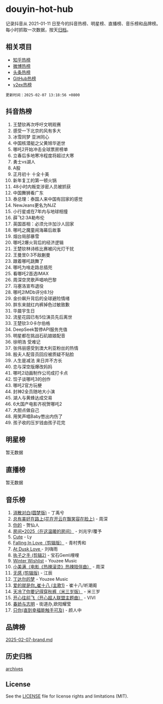 # douyin-hot-hub

记录抖音从 2021-01-11 日至今的抖音热榜、明星榜、直播榜、音乐榜和品牌榜。每小时抓取一次数据，按天[归档](archives)。

## 相关项目

- [知乎热榜](https://github.com/lonnyzhang423/zhihu-hot-hub)
- [微博热榜](https://github.com/lonnyzhang423/weibo-hot-hub)
- [头条热榜](https://github.com/lonnyzhang423/toutiao-hot-hub)
- [GitHub热榜](https://github.com/lonnyzhang423/github-hot-hub)
- [v2ex热榜](https://github.com/lonnyzhang423/v2ex-hot-hub)


`更新时间：2025-02-07 13:18:56 +0800`

## 抖音热榜

1. 王楚钦再次呼吁文明观赛
1. 感受一下北京的风有多大
1. 冰雪同梦 亚洲同心
1. 中国核潜艇之父黄旭华逝世
1. 哪吒2开始冲击全球票房榜单
1. 立春后多地寒冷程度将超过大寒
1. 勇士vs湖人
1. A股
1. 正月初十 十全十美
1. 新年复工的第一顿火锅
1. 48小时内叛变涉密人员被抓获
1. 中国舞狮看广东
1. 泰总理：泰国人来中国有回家的感觉
1. NewJeans更名为NJZ
1. 小行星或在7年内与地球相撞
1. 薛飞2:3A勒布伦
1. 英国首相：必须允许加沙人回家
1. 哪吒之魔童闹海幕后故事
1. 烟台局部暴雪
1. 哪吒2爆火背后的经济逻辑
1. 王楚钦林诗栋比赛被闪光灯干扰
1. 王曼昱0:3不敌蒯曼
1. 跟着哪吒跳舞了
1. 哪吒为啥走路总插兜
1. 看哪吒2首选IMAX
1. 周深空灵歌声唱响巴黎
1. 马塞洛宣布退役
1. 哪吒2IMDb评分8.1分
1. 金价飙升背后的全球避险情绪
1. 胖东来就红内裤掉色过敏致歉
1. 华晨宇生日
1. 流星花园已有5位演员先后离世
1. 王楚钦3:0卡尔伯格
1. DeepSeek暂停API服务充值
1. 明星都在挑战石矶娘娘配音
1. 徐明浩 受难记
1. 张伟丽感受到澳大利亚粉丝的热情
1. 殷夫人配音员回应被质疑不贴脸
1. 人生是减法 来日并不方长
1. 恋与深空版爆改妈妈
1. 哪吒2动画制作公司成打卡点
1. 饺子谈哪吒3的创作
1. 哪吒2官方玩梗
1. 封神2全员随地大小演
1. 湖人与黄蜂达成交易
1. 6大国产电影齐祝贺哪吒2
1. 大胆点做自己
1. 用笑声唱Baby憋出内伤了
1. 孩子收的压岁钱由孩子花完

## 明星榜

暂无数据

## 直播榜

暂无数据

## 音乐榜

1. [消散对白(圆梦版)](https://sf5-hl-cdn-tos.douyinstatic.com/obj/tos-cn-ve-2774/og4jB5I5IizzoZVAAAzWgBMAsMDWoArfwBOiFs) - 丁禹兮
1. [总有美好在路上(花在开云在飘笑容在脸上)](https://sf5-hl-cdn-tos.douyinstatic.com/obj/tos-cn-ve-2774/oU5u7NwtfBIvaNhoQBszOvAlRiAoiWAVVyBMq4) - 周深
1. [你的](https://sf5-hl-cdn-tos.douyinstatic.com/obj/tos-cn-ve-2774/oYuIeKf42jB7sEV6B2upMdpYAgfrQWj0FeRegh) - 贺仙人
1. [房间•2025（在这温暖的房间）](https://sf5-hl-cdn-tos.douyinstatic.com/obj/tos-cn-ve-2774/oMzJcnT8BgIetASeBfwfEeBQVNfACiCifhfZP7g) - 刘兆宇/覆予
1. [Cute](https://sf5-hl-cdn-tos.douyinstatic.com/obj/tos-cn-ve-2774/o4IbIzHWKAAB4wsS5qMBRiiAlEBGTpQRNfFvuo) - Ly
1. [Falling In Love（剪辑版）](https://sf5-hl-cdn-tos.douyinstatic.com/obj/tos-cn-ve-2774/o8ajpA8zzgBPahbBIO8AcKGBLJezFCRd1wfP9f) - 青村秀和
1. [ At Dusk  Love ](https://sf5-hl-cdn-tos.douyinstatic.com/obj/tos-cn-ve-2774/o8CrpCf5CaYgI4ZrtQgMQAFEfuGqNnRSDQAPBc) - 刘嗨雨
1. [执子之手 (剪辑2)](https://sf6-cdn-tos.douyinstatic.com/obj/tos-cn-ve-2774/oUoZLQjCc31XzqsBnBQUNgeKtYPBcgbFDwtfcu) - 宝石Gem\哩哩
1. [Winter Wishlist](https://sf5-hl-cdn-tos.douyinstatic.com/obj/tos-cn-ve-2774/oIIgUOeamCFCVAzxN6MFRLIBlLGpUqQxeeHrLE) - Youzee Music
1. [小美满（电影《热辣滚烫》热辣陪伴曲）](https://sf6-cdn-tos.douyinstatic.com/obj/tos-cn-ve-2774/o0GAn2lSgfZIDUgtevCGDQYnFg4CwnrBaxbTZL) - 周深
1. [无感 (剪辑版)](https://sf5-hl-cdn-tos.douyinstatic.com/obj/tos-cn-ve-2774/o0eIsUzJBDlQaQFC5OFlgbMEZC1TFYBftOBn6p) - 江辰
1. [丁达尔的梦](https://sf5-hl-cdn-tos.douyinstatic.com/obj/tos-cn-ve-2774/oMU3WirUZBVQkAC9ccG5P2IQirziZM2RTInUY) - Youzee Music
1. [爱的就是你_崔十八 (主歌1)](https://sf5-hl-cdn-tos.douyinstatic.com/obj/tos-cn-ve-2774/oI5BO5DhFZ6UTcNCnZaOCBLtZ7WIMQGfgnXf5E) - 崔十八/听潮阁
1. [天冷了你要记得穿秋裤（米三岁版）](https://sf5-hl-cdn-tos.douyinstatic.com/obj/tos-cn-ve-2774/oQlIwVIDWiZ6BQilAorS7MA0AgCkQDvcZAdm1) - 米三岁
1. [开心往前飞（开心超人联盟主题曲）](https://sf5-hl-cdn-tos.douyinstatic.com/obj/tos-cn-ve-2774/9d8fb7c82cf1421fb93a9fe925275e0a) - VIVI
1. [春娇与志明](https://sf5-hl-cdn-tos.douyinstatic.com/obj/tos-cn-ve-2774/e530d8fceb7044b39707d7f9ff54add1) - 街道办,欧阳耀莹
1. [只你(直到幸福能触手可及)](https://sf5-hl-cdn-tos.douyinstatic.com/obj/tos-cn-ve-2774/o0lBkRDzFTeaVSUz3ZZSCBVtZ5DIMQGfgmEAuE) - 颜人中

## 品牌榜

[2025-02-07-brand.md](archives/2025-02-07-brand.md)

## 历史归档

[archives](archives)

## License

See the [LICENSE](LICENSE) file for license rights and limitations (MIT).
